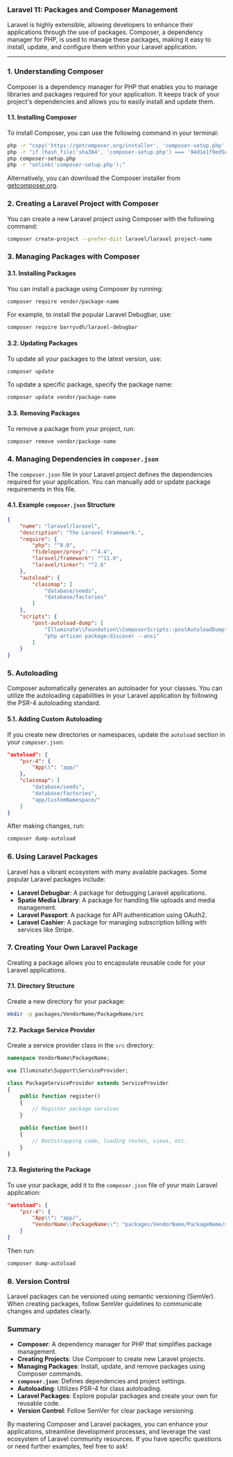 ### Laravel 11: Packages and Composer Management

Laravel is highly extensible, allowing developers to enhance their applications through the use of packages. Composer, a dependency manager for PHP, is used to manage these packages, making it easy to install, update, and configure them within your Laravel application.

---

### 1. **Understanding Composer**

Composer is a dependency manager for PHP that enables you to manage libraries and packages required for your application. It keeps track of your project's dependencies and allows you to easily install and update them.

#### 1.1. **Installing Composer**

To install Composer, you can use the following command in your terminal:

```bash
php -r "copy('https://getcomposer.org/installer', 'composer-setup.php');"
php -r "if (hash_file('sha384', 'composer-setup.php') === '94d1e1f9ed5ef8c23a7f91665e4900ed8a7f289f74a2c79e9133ff2bb0e62f0e7d6839da07f8a7f5ef01246c51dd08e34') { echo 'Installer verified'; } else { echo 'Installer corrupt'; unlink('composer-setup.php'); } echo PHP_EOL;"
php composer-setup.php
php -r "unlink('composer-setup.php');"
```

Alternatively, you can download the Composer installer from [getcomposer.org](https://getcomposer.org).

### 2. **Creating a Laravel Project with Composer**

You can create a new Laravel project using Composer with the following command:

```bash
composer create-project --prefer-dist laravel/laravel project-name
```

### 3. **Managing Packages with Composer**

#### 3.1. **Installing Packages**

You can install a package using Composer by running:

```bash
composer require vendor/package-name
```

For example, to install the popular Laravel Debugbar, use:

```bash
composer require barryvdh/laravel-debugbar
```

#### 3.2. **Updating Packages**

To update all your packages to the latest version, use:

```bash
composer update
```

To update a specific package, specify the package name:

```bash
composer update vendor/package-name
```

#### 3.3. **Removing Packages**

To remove a package from your project, run:

```bash
composer remove vendor/package-name
```

### 4. **Managing Dependencies in `composer.json`**

The `composer.json` file in your Laravel project defines the dependencies required for your application. You can manually add or update package requirements in this file.

#### 4.1. **Example `composer.json` Structure**

```json
{
    "name": "laravel/laravel",
    "description": "The Laravel Framework.",
    "require": {
        "php": "^8.0",
        "fideloper/proxy": "^4.4",
        "laravel/framework": "^11.0",
        "laravel/tinker": "^2.6"
    },
    "autoload": {
        "classmap": [
            "database/seeds",
            "database/factories"
        ]
    },
    "scripts": {
        "post-autoload-dump": [
            "Illuminate\\Foundation\\ComposerScripts::postAutoloadDump",
            "php artisan package:discover --ansi"
        ]
    }
}
```

### 5. **Autoloading**

Composer automatically generates an autoloader for your classes. You can utilize the autoloading capabilities in your Laravel application by following the PSR-4 autoloading standard.

#### 5.1. **Adding Custom Autoloading**

If you create new directories or namespaces, update the `autoload` section in your `composer.json`:

```json
"autoload": {
    "psr-4": {
        "App\\": "app/"
    },
    "classmap": [
        "database/seeds",
        "database/factories",
        "app/CustomNamespace/"
    ]
}
```

After making changes, run:

```bash
composer dump-autoload
```

### 6. **Using Laravel Packages**

Laravel has a vibrant ecosystem with many available packages. Some popular Laravel packages include:

- **Laravel Debugbar**: A package for debugging Laravel applications.
- **Spatie Media Library**: A package for handling file uploads and media management.
- **Laravel Passport**: A package for API authentication using OAuth2.
- **Laravel Cashier**: A package for managing subscription billing with services like Stripe.

### 7. **Creating Your Own Laravel Package**

Creating a package allows you to encapsulate reusable code for your Laravel applications.

#### 7.1. **Directory Structure**

Create a new directory for your package:

```bash
mkdir -p packages/VendorName/PackageName/src
```

#### 7.2. **Package Service Provider**

Create a service provider class in the `src` directory:

```php
namespace VendorName\PackageName;

use Illuminate\Support\ServiceProvider;

class PackageServiceProvider extends ServiceProvider
{
    public function register()
    {
        // Register package services
    }

    public function boot()
    {
        // Bootstrapping code, loading routes, views, etc.
    }
}
```

#### 7.3. **Registering the Package**

To use your package, add it to the `composer.json` file of your main Laravel application:

```json
"autoload": {
    "psr-4": {
        "App\\": "app/",
        "VendorName\\PackageName\\": "packages/VendorName/PackageName/src"
    }
}
```

Then run:

```bash
composer dump-autoload
```

### 8. **Version Control**

Laravel packages can be versioned using semantic versioning (SemVer). When creating packages, follow SemVer guidelines to communicate changes and updates clearly.

### Summary

- **Composer**: A dependency manager for PHP that simplifies package management.
- **Creating Projects**: Use Composer to create new Laravel projects.
- **Managing Packages**: Install, update, and remove packages using Composer commands.
- **`composer.json`**: Defines dependencies and project settings.
- **Autoloading**: Utilizes PSR-4 for class autoloading.
- **Laravel Packages**: Explore popular packages and create your own for reusable code.
- **Version Control**: Follow SemVer for clear package versioning.

By mastering Composer and Laravel packages, you can enhance your applications, streamline development processes, and leverage the vast ecosystem of Laravel community resources. If you have specific questions or need further examples, feel free to ask!